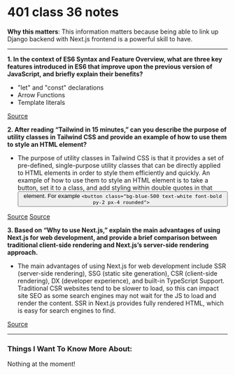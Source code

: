# 401 class 36 notes

**Why this matters**: This information matters because being able to link up Django backend with Next.js frontend is a powerful skill to have.

------------------------------------


**1. In the context of ES6 Syntax and Feature Overview, what are three key features introduced in ES6 that improve upon the previous version of JavaScript, and briefly explain their benefits?**

- "let" and "const" declarations
- Arrow Functions
- Template literals

[Source](https://www.taniarascia.com/es6-syntax-and-feature-overview/)

**2. After reading “Tailwind in 15 minutes,” can you describe the purpose of utility classes in Tailwind CSS and provide an example of how to use them to style an HTML element?**

- The purpose of utility classes in Tailwind CSS is that it provides a set of pre-defined, single-purpose utility classes that can be directly applied to HTML elements in order to style them efficiently and quickly.  An example of how to use them to style an HTML element is to take a button, set it to a class, and add styling within double quotes in that <button> element. For example `<button class="bg-blue-500 text-white font-bold py-2 px-4 rounded"> ` 

[Source](https://www.youtube.com/watch?v=pB1oed_10IA)
[Source](https://tailwindcss.com/docs/utility-first)

**3. Based on “Why to use Next.js,” explain the main advantages of using Next.js for web development, and provide a brief comparison between traditional client-side rendering and Next.js’s server-side rendering approach.**

- The main advantages of using Next.js for web development include SSR (server-side rendering), SSG (static site generation), CSR (client-side rendering), DX (developer experience), and built-in TypeScript Support. Traditional CSR websites tend to be slower to load, so this can impact site SEO as some search engines may not wait for the JS to load and render the content. SSR in Next.js provides fully rendered HTML, which is easy for search engines to find.

[Source](https://www.youtube.com/watch?v=rtgbaKBhdkk)

------------------------------------
### Things I Want To Know More About:
Nothing at the moment!
